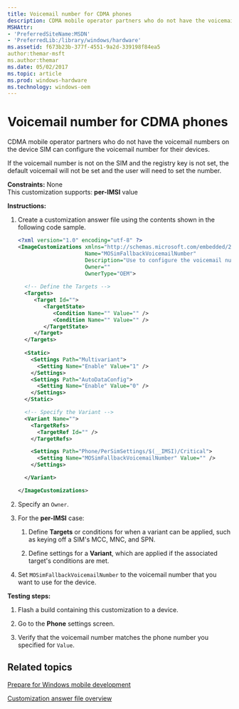 ```yaml
---
title: Voicemail number for CDMA phones
description: CDMA mobile operator partners who do not have the voicemail numbers on the device SIM can configure the voicemail number for their devices.
MSHAttr:
- 'PreferredSiteName:MSDN'
- 'PreferredLib:/library/windows/hardware'
ms.assetid: f673b23b-377f-4551-9a2d-339198f84ea5
author:themar-msft
ms.author:themar
ms.date: 05/02/2017
ms.topic: article
ms.prod: windows-hardware
ms.technology: windows-oem
---
```


# Voicemail number for CDMA phones


CDMA mobile operator partners who do not have the voicemail numbers on the device SIM can configure the voicemail number for their devices.

If the voicemail number is not on the SIM and the registry key is not set, the default voicemail will not be set and the user will need to set the number.

<a href="" id="constraints---none"></a>**Constraints:** None  
This customization supports: **per-IMSI** value

<a href="" id="instructions-"></a>**Instructions:**  
1.  Create a customization answer file using the contents shown in the following code sample.

    ```XML
    <?xml version="1.0" encoding="utf-8" ?>  
    <ImageCustomizations xmlns="http://schemas.microsoft.com/embedded/2004/10/ImageUpdate"  
                         Name="MOSimFallbackVoicemailNumber"  
                         Description="Use to configure the voicemail number for CDMA phones with no voicemail numbers on the device."  
                         Owner=""  
                         OwnerType="OEM"> 
      
      <!-- Define the Targets --> 
      <Targets>
         <Target Id="">
            <TargetState>
               <Condition Name="" Value="" />
               <Condition Name="" Value="" />
            </TargetState>
         </Target>
      </Targets>
      
      <Static>
        <Settings Path="Multivariant">
          <Setting Name="Enable" Value="1" />
        </Settings>
        <Settings Path="AutoDataConfig">
          <Setting Name="Enable" Value="0" />
        </Settings>
      </Static>

      <!-- Specify the Variant -->
      <Variant Name=""> 
        <TargetRefs>
          <TargetRef Id="" /> 
        </TargetRefs>

        <Settings Path="Phone/PerSimSettings/$(__IMSI)/Critical">  
          <Setting Name="MOSimFallbackVoicemailNumber" Value="" />      
        </Settings>  

      </Variant>

    </ImageCustomizations>
    ```

2.  Specify an `Owner`.

3.  For the **per-IMSI** case:

    1.  Define **Targets** or conditions for when a variant can be applied, such as keying off a SIM's MCC, MNC, and SPN.

    2.  Define settings for a **Variant**, which are applied if the associated target's conditions are met.

4.  Set `MOSimFallbackVoicemailNumber` to the voicemail number that you want to use for the device.

<a href="" id="testing-steps-"></a>**Testing steps:**  
1.  Flash a build containing this customization to a device.

2.  Go to the **Phone** settings screen.

3.  Verify that the voicemail number matches the phone number you specified for `Value`.

## Related topics

[Prepare for Windows mobile development](https://docs.microsoft.com/en-us/windows-hardware/manufacture/mobile/preparing-for-windows-mobile-development)

[Customization answer file overview](https://docs.microsoft.com/en-us/windows-hardware/customize/mobile/mcsf/customization-answer-file)
